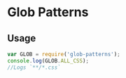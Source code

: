 # Glob Patterns

## Usage

``` javascript
var GLOB = require('glob-patterns');
console.log(GLOB.ALL_CSS);
//Logs `**/*.css`
```
